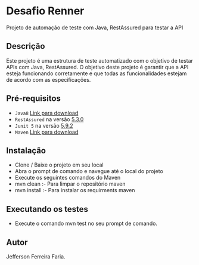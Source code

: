 # Desafio Renner
Projeto de automação de teste com Java, RestAssured para testar a API

## Descrição
Este projeto é uma estrutura de teste automatizado com o objetivo de testar APIs com Java, RestAssured. O objetivo deste projeto é garantir que a API esteja funcionando corretamente e que todas as funcionalidades estejam de acordo com as especificações.

## Pré-requisitos
* `Java8` [Link para download](https://www.oracle.com/br/java/technologies/javase/javase8-archive-downloads.html)
* `RestAssured` na versão [5.3.0](https://mvnrepository.com/artifact/io.rest-assured/rest-assured/5.3.0)
* `Junit 5` na versão [5.9.2](https://mvnrepository.com/artifact/org.junit.jupiter/junit-jupiter-api/5.9.2)
* `Maven` [Link para download](https://maven.apache.org/download.cgi)

## Instalação
* Clone / Baixe o projeto em seu local
* Abra o prompt de comando e navegue até o local do projeto
* Execute os seguintes comandos do Maven
* mvn clean :- Para limpar o repositório maven
* mvn install :- Para instalar os requirments maven

## Executando os testes
* Execute o comando mvn test no seu prompt de comando.

## Autor
Jefferson Ferreira Faria.